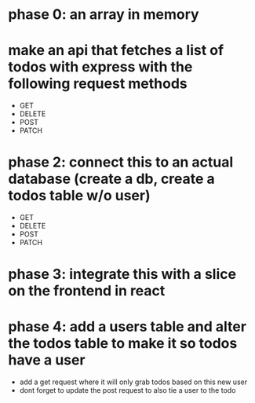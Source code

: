 # phase 0: an array in memory

# make an api that fetches a list of todos with express with the following request methods

- GET
- DELETE
- POST
- PATCH

# phase 2: connect this to an actual database (create a db, create a todos table w/o user)

- GET
- DELETE
- POST
- PATCH

# phase 3: integrate this with a slice on the frontend in react

# phase 4: add a users table and alter the todos table to make it so todos have a user

- add a get request where it will only grab todos based on this new user
- dont forget to update the post request to also tie a user to the todo
